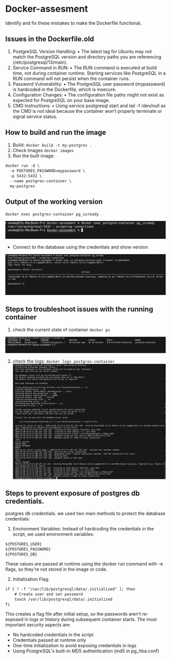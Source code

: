 # Docker-assesment
Identify and fix these mistakes to make the Dockerfile functional.


## Issues in the Dockerfile.old

1.	PostgreSQL Version Handling:
    •	The latest tag for Ubuntu may not match the PostgreSQL version and directory paths you are referencing (/etc/postgresql/13/main).
2.	Service Command in RUN:
	•	The RUN command is executed at build time, not during container runtime. Starting services like PostgreSQL in a RUN command will not persist when the container runs.
3.	Password Vulnerability:
	•	The PostgreSQL user password (mypassword) is hardcoded in the Dockerfile, which is insecure.
4.	Configuration Changes:
	•	The configuration file paths might not exist as expected for PostgreSQL on your base image.
5.	CMD Instructions:
	•	Using service postgresql start and tail -f /dev/null as the CMD is not ideal because the container won’t properly terminate or signal service status.


## How to build and run the image

1. Build: `docker build -t my-postgres .`
2. Check Images `docker images`
2. Run the built image: 
```
docker run -d \
  -e POSTGRES_PASSWORD=mypassword \
  -p 5432:5432 \
  --name postgres-container \
  my-postgres
```

## Output of the working version
`docker exec postgres-container pg_isready`

![docker ps command](./images/connections.png)

- Connect to the database using the credentials and show version

![docker ps command](./images/db.png)




## Steps to troubleshoot issues with the running container
1. check the current state of container
`docker ps`

![docker ps command](./images/dockerps.png)

2. check the logs: 
`docker logs postgres-container`
![docker logs command](./images/docker-logs.png)


## Steps to prevent exposure of postgres db credentials.
postgres db credentials.
we used two main methods to protect the database credentials:

1. Environment Variables: Instead of hardcoding the credentials in the script, we used environment variables:

```
${POSTGRES_USER}
${POSTGRES_PASSWORD}
${POSTGRES_DB}
```

These values are passed at runtime using the docker run command with -e flags, so they're not stored in the image or code.

2. Initialization Flag:

```
if [ ! -f "/var/lib/postgresql/data/.initialized" ]; then
    # Create user and set password
    touch /var/lib/postgresql/data/.initialized
fi
```

This creates a flag file after initial setup, so the passwords aren't re-exposed in logs or history during subsequent container starts.
The most important security aspects are:

- No hardcoded credentials in the script
- Credentials passed at runtime only
- One-time initialization to avoid exposing credentials in logs
- Using PostgreSQL's built-in MD5 authentication (md5 in pg_hba.conf)